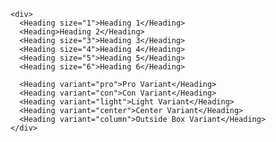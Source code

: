     <div>
      <Heading size="1">Heading 1</Heading>
      <Heading>Heading 2</Heading>
      <Heading size="3">Heading 3</Heading>
      <Heading size="4">Heading 4</Heading>
      <Heading size="5">Heading 5</Heading>
      <Heading size="6">Heading 6</Heading>

      <Heading variant="pro">Pro Variant</Heading>
      <Heading variant="con">Con Variant</Heading>
      <Heading variant="light">Light Variant</Heading>
      <Heading variant="center">Center Variant</Heading>
      <Heading variant="column">Outside Box Variant</Heading>
    </div>
